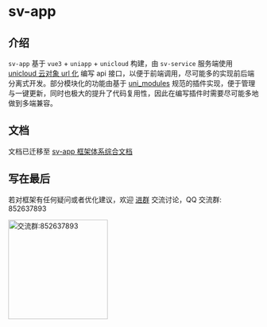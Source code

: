 # sv-app

## 介绍

`sv-app` 基于 `vue3` + `uniapp` + `unicloud` 构建，由 `sv-service` 服务端使用 [unicloud 云对象 url 化](https://doc.dcloud.net.cn/uniCloud/http.html#cloudobject) 编写 api 接口，以便于前端调用，尽可能多的实现前后端分离式开发。部分模块化的功能由基于 [uni_modules](https://uniapp.dcloud.net.cn/plugin/uni_modules.html#uni-modules) 规范的插件实现，便于管理与一键更新，同时也极大的提升了代码复用性，因此在编写插件时需要尽可能多地做到多端兼容。

## 文档

文档已迁移至 [sv-app 框架体系综合文档](https://static-mp-74bfcbac-6ba6-4f39-8513-8831390ff75a.next.bspapp.com/docs/)

## 写在最后

若对框架有任何疑问或者优化建议，欢迎 [进群](https://qm.qq.com/cgi-bin/qm/qr?k=HD9IXnUruOa5pplF1jAeQsLb9BNnP_DE&jump_from=webapi&authKey=tk61Q5la3EAprdYcUBD7v0PBly795OTcT4UT36XxqcG7pmhGRpE+yFlt75vQBWeY) 交流讨论，QQ 交流群: 852637893

<img width="200" src="https://mp-74bfcbac-6ba6-4f39-8513-8831390ff75a.cdn.bspapp.com/static/qqqun.jpg" alt="交流群:852637893"/>
